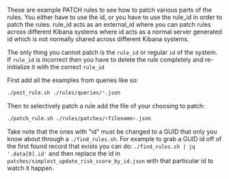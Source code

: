 These are example PATCH rules to see how to patch various parts of the rules.
You either have to use the id, or you have to use the rule_id in order to patch
the rules. rule_id acts as an external_id where you can patch rules across different
Kibana systems where id acts as a normal server generated id which is not normally shared
across different Kibana systems.

The only thing you cannot patch is the `rule_id` or regular `id` of the system. If `rule_id`
is incorrect then you have to delete the rule completely and re-initialize it with the
correct `rule_id`

First add all the examples from queries like so:

```sh
./post_rule.sh ./rules/queries/*.json
```

Then to selectively patch a rule add the file of your choosing to patch:

```sh
./patch_rule.sh ./rules/patches/<filename>.json
```

Take note that the ones with "id" must be changed to a GUID that only you know about through
a `./find_rules.sh`. For example to grab a GUID id off of the first found record that exists
you can do: `./find_rules.sh | jq '.data[0].id'` and then replace the id in `patches/simplest_update_risk_score_by_id.json` with that particular id to watch it happen.
